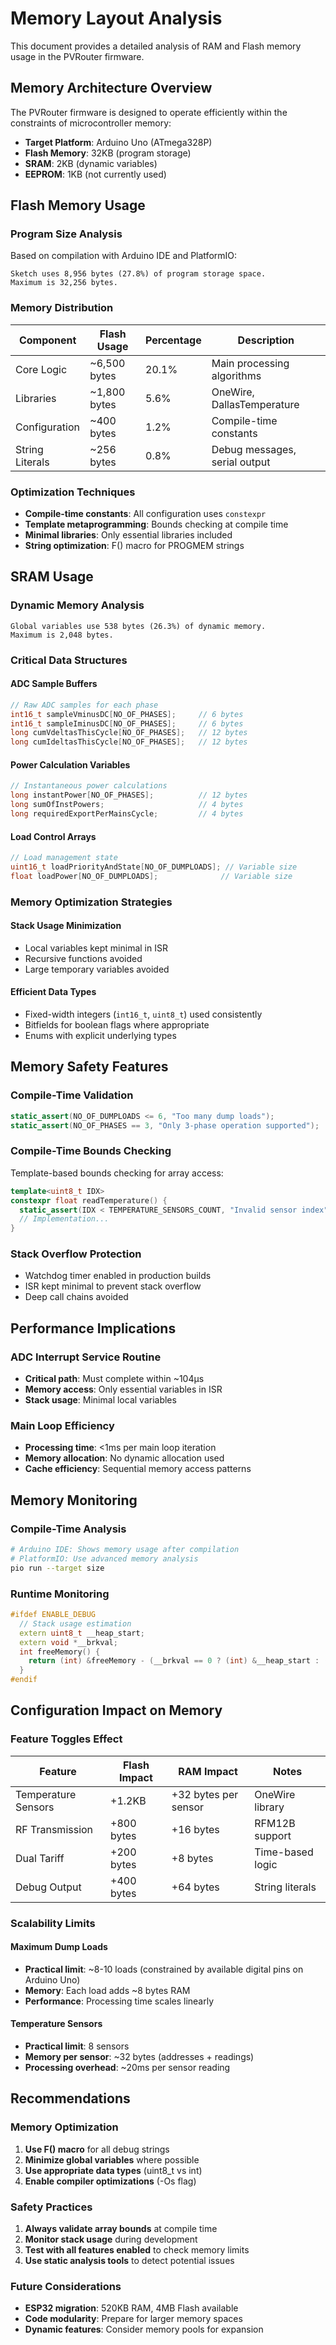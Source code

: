 # Memory Layout Analysis

This document provides a detailed analysis of RAM and Flash memory usage in the PVRouter firmware.

## Memory Architecture Overview

The PVRouter firmware is designed to operate efficiently within the constraints of microcontroller memory:

- **Target Platform**: Arduino Uno (ATmega328P)
- **Flash Memory**: 32KB (program storage)
- **SRAM**: 2KB (dynamic variables)
- **EEPROM**: 1KB (not currently used)

## Flash Memory Usage

### Program Size Analysis
Based on compilation with Arduino IDE and PlatformIO:

```
Sketch uses 8,956 bytes (27.8%) of program storage space.
Maximum is 32,256 bytes.
```

### Memory Distribution

| Component | Flash Usage | Percentage | Description |
|-----------|-------------|------------|-------------|
| Core Logic | ~6,500 bytes | 20.1% | Main processing algorithms |
| Libraries | ~1,800 bytes | 5.6% | OneWire, DallasTemperature |
| Configuration | ~400 bytes | 1.2% | Compile-time constants |
| String Literals | ~256 bytes | 0.8% | Debug messages, serial output |

### Optimization Techniques
- **Compile-time constants**: All configuration uses `constexpr`
- **Template metaprogramming**: Bounds checking at compile time
- **Minimal libraries**: Only essential libraries included
- **String optimization**: F() macro for PROGMEM strings

## SRAM Usage

### Dynamic Memory Analysis
```
Global variables use 538 bytes (26.3%) of dynamic memory.
Maximum is 2,048 bytes.
```

### Critical Data Structures

#### ADC Sample Buffers
```cpp
// Raw ADC samples for each phase
int16_t sampleVminusDC[NO_OF_PHASES];     // 6 bytes
int16_t sampleIminusDC[NO_OF_PHASES];     // 6 bytes
long cumVdeltasThisCycle[NO_OF_PHASES];   // 12 bytes
long cumIdeltasThisCycle[NO_OF_PHASES];   // 12 bytes
```

#### Power Calculation Variables
```cpp
// Instantaneous power calculations
long instantPower[NO_OF_PHASES];          // 12 bytes
long sumOfInstPowers;                     // 4 bytes
long requiredExportPerMainsCycle;         // 4 bytes
```

#### Load Control Arrays
```cpp
// Load management state
uint16_t loadPriorityAndState[NO_OF_DUMPLOADS]; // Variable size
float loadPower[NO_OF_DUMPLOADS];              // Variable size
```

### Memory Optimization Strategies

#### Stack Usage Minimization
- Local variables kept minimal in ISR
- Recursive functions avoided
- Large temporary variables avoided

#### Efficient Data Types
- Fixed-width integers (`int16_t`, `uint8_t`) used consistently
- Bitfields for boolean flags where appropriate
- Enums with explicit underlying types

## Memory Safety Features

### Compile-Time Validation
```cpp
static_assert(NO_OF_DUMPLOADS <= 6, "Too many dump loads");
static_assert(NO_OF_PHASES == 3, "Only 3-phase operation supported");
```

### Compile-Time Bounds Checking
Template-based bounds checking for array access:
```cpp
template<uint8_t IDX>
constexpr float readTemperature() {
  static_assert(IDX < TEMPERATURE_SENSORS_COUNT, "Invalid sensor index");
  // Implementation...
}
```

### Stack Overflow Protection
- Watchdog timer enabled in production builds
- ISR kept minimal to prevent stack overflow
- Deep call chains avoided

## Performance Implications

### ADC Interrupt Service Routine
- **Critical path**: Must complete within ~104μs
- **Memory access**: Only essential variables in ISR
- **Stack usage**: Minimal local variables

### Main Loop Efficiency
- **Processing time**: <1ms per main loop iteration
- **Memory allocation**: No dynamic allocation used
- **Cache efficiency**: Sequential memory access patterns

## Memory Monitoring

### Compile-Time Analysis
```bash
# Arduino IDE: Shows memory usage after compilation
# PlatformIO: Use advanced memory analysis
pio run --target size
```

### Runtime Monitoring
```cpp
#ifdef ENABLE_DEBUG
  // Stack usage estimation
  extern uint8_t __heap_start;
  extern void *__brkval;
  int freeMemory() {
    return (int) &freeMemory - (__brkval == 0 ? (int) &__heap_start : (int) __brkval);
  }
#endif
```

## Configuration Impact on Memory

### Feature Toggles Effect

| Feature | Flash Impact | RAM Impact | Notes |
|---------|-------------|------------|-------|
| Temperature Sensors | +1.2KB | +32 bytes per sensor | OneWire library |
| RF Transmission | +800 bytes | +16 bytes | RFM12B support |
| Dual Tariff | +200 bytes | +8 bytes | Time-based logic |
| Debug Output | +400 bytes | +64 bytes | String literals |

### Scalability Limits

#### Maximum Dump Loads
- **Practical limit**: ~8-10 loads (constrained by available digital pins on Arduino Uno)
- **Memory**: Each load adds ~8 bytes RAM
- **Performance**: Processing time scales linearly

#### Temperature Sensors
- **Practical limit**: 8 sensors
- **Memory per sensor**: ~32 bytes (addresses + readings)
- **Processing overhead**: ~20ms per sensor reading

## Recommendations

### Memory Optimization
1. **Use F() macro** for all debug strings
2. **Minimize global variables** where possible
3. **Use appropriate data types** (uint8_t vs int)
4. **Enable compiler optimizations** (-Os flag)

### Safety Practices
1. **Always validate array bounds** at compile time
2. **Monitor stack usage** during development
3. **Test with all features enabled** to check memory limits
4. **Use static analysis tools** to detect potential issues

### Future Considerations
- **ESP32 migration**: 520KB RAM, 4MB Flash available
- **Code modularity**: Prepare for larger memory spaces
- **Dynamic features**: Consider memory pools for expansion